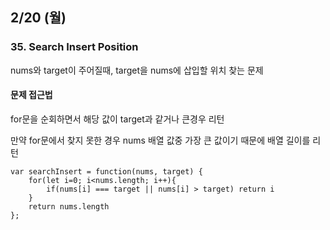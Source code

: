 ## 2/20 (월)

### 35. Search Insert Position

nums와 target이 주어질때, target을 nums에 삽입할 위치 찾는 문제

#### 문제 접근법

for문을 순회하면서 해당 값이 target과 같거나 큰경우 리턴

만약 for문에서 찾지 못한 경우 nums 배열 값중 가장 큰 값이기 때문에 배열 길이를 리턴 

```
var searchInsert = function(nums, target) {
    for(let i=0; i<nums.length; i++){
        if(nums[i] === target || nums[i] > target) return i
    }
    return nums.length
};
```
